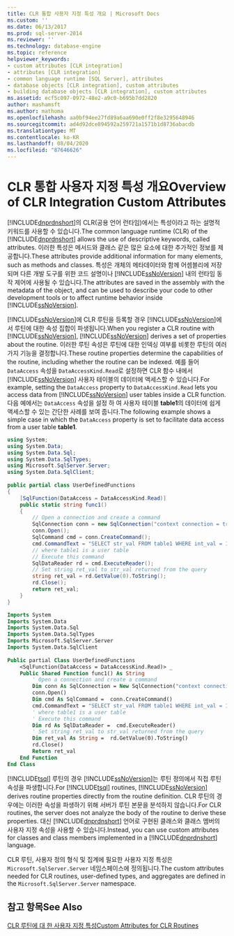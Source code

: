 ```yaml
---
title: CLR 통합 사용자 지정 특성 개요 | Microsoft Docs
ms.custom: ''
ms.date: 06/13/2017
ms.prod: sql-server-2014
ms.reviewer: ''
ms.technology: database-engine
ms.topic: reference
helpviewer_keywords:
- custom attributes [CLR integration]
- attributes [CLR integration]
- common language runtime [SQL Server], attributes
- database objects [CLR integration], custom attributes
- building database objects [CLR integration], custom attributes
ms.assetid: ecf5c097-0972-48e2-a9c0-b695b7dd2820
author: mashamsft
ms.author: mathoma
ms.openlocfilehash: aa0bf94ee27fd89a6aa690e0ff2f8e3295648946
ms.sourcegitcommit: ad4d92dce894592a259721a1571b1d8736abacdb
ms.translationtype: MT
ms.contentlocale: ko-KR
ms.lasthandoff: 08/04/2020
ms.locfileid: "87646626"
---
```

# <a name="overview-of-clr-integration-custom-attributes"></a><span data-ttu-id="6a49b-102">CLR 통합 사용자 지정 특성 개요</span><span class="sxs-lookup"><span data-stu-id="6a49b-102">Overview of CLR Integration Custom Attributes</span></span>
  <span data-ttu-id="6a49b-103">[!INCLUDE[dnprdnshort](../../includes/dnprdnshort-md.md)]의 CLR(공용 언어 런타임)에서는 특성이라고 하는 설명적 키워드를 사용할 수 있습니다.</span><span class="sxs-lookup"><span data-stu-id="6a49b-103">The common language runtime (CLR) of the [!INCLUDE[dnprdnshort](../../includes/dnprdnshort-md.md)] allows the use of descriptive keywords, called attributes.</span></span> <span data-ttu-id="6a49b-104">이러한 특성은 메서드와 클래스 같은 많은 요소에 대한 추가적인 정보를 제공합니다.</span><span class="sxs-lookup"><span data-stu-id="6a49b-104">These attributes provide additional information for many elements, such as methods and classes.</span></span> <span data-ttu-id="6a49b-105">특성은 개체의 메타데이터와 함께 어셈블리에 저장되며 다른 개발 도구를 위한 코드 설명이나 [!INCLUDE[ssNoVersion](../../includes/ssnoversion-md.md)] 내의 런타임 동작 제어에 사용될 수 있습니다.</span><span class="sxs-lookup"><span data-stu-id="6a49b-105">The attributes are saved in the assembly with the metadata of the object, and can be used to describe your code to other development tools or to affect runtime behavior inside [!INCLUDE[ssNoVersion](../../includes/ssnoversion-md.md)].</span></span>  
  
 <span data-ttu-id="6a49b-106">[!INCLUDE[ssNoVersion](../../includes/ssnoversion-md.md)]에 CLR 루틴을 등록할 경우 [!INCLUDE[ssNoVersion](../../includes/ssnoversion-md.md)]에서 루틴에 대한 속성 집합이 파생됩니다.</span><span class="sxs-lookup"><span data-stu-id="6a49b-106">When you register a CLR routine with [!INCLUDE[ssNoVersion](../../includes/ssnoversion-md.md)], [!INCLUDE[ssNoVersion](../../includes/ssnoversion-md.md)] derives a set of properties about the routine.</span></span> <span data-ttu-id="6a49b-107">이러한 루틴 속성은 루틴에 대한 인덱싱 여부를 비롯한 루틴의 여러 가지 기능을 결정합니다.</span><span class="sxs-lookup"><span data-stu-id="6a49b-107">These routine properties determine the capabilities of the routine, including whether the routine can be indexed.</span></span> <span data-ttu-id="6a49b-108">예를 들어 `DataAccess` 속성을 `DataAccessKind.Read`로 설정하면 CLR 함수 내에서 [!INCLUDE[ssNoVersion](../../includes/ssnoversion-md.md)] 사용자 테이블의 데이터에 액세스할 수 있습니다.</span><span class="sxs-lookup"><span data-stu-id="6a49b-108">For example, setting the `DataAccess` property to `DataAccessKind.Read` lets you access data from [!INCLUDE[ssNoVersion](../../includes/ssnoversion-md.md)] user tables inside a CLR function.</span></span> <span data-ttu-id="6a49b-109">다음 예에서는 `DataAccess` 속성을 설정 하 여 사용자 테이블 **table1**의 데이터에 쉽게 액세스할 수 있는 간단한 사례를 보여 줍니다.</span><span class="sxs-lookup"><span data-stu-id="6a49b-109">The following example shows a simple case in which the `DataAccess` property is set to facilitate data access from a user table **table1**.</span></span>  
  
```csharp  
using System;  
using System.Data;  
using System.Data.Sql;  
using System.Data.SqlTypes;  
using Microsoft.SqlServer.Server;  
using System.Data.SqlClient;  
  
public partial class UserDefinedFunctions  
{  
    [SqlFunction(DataAccess = DataAccessKind.Read)]  
    public static string func1()  
    {  
        // Open a connection and create a command  
        SqlConnection conn = new SqlConnection("context connection = true");  
        conn.Open();  
        SqlCommand cmd = conn.CreateCommand();  
        cmd.CommandText = "SELECT str_val FROM table1 WHERE int_val = 10";  
        // where table1 is a user table  
        // Execute this command   
        SqlDataReader rd = cmd.ExecuteReader();  
        // Set string ret_val to str_val returned from the query  
        string ret_val = rd.GetValue(0).ToString();  
        rd.Close();  
        return ret_val;  
    }  
}  
```  
  
```vb  
Imports System  
Imports System.Data  
Imports System.Data.Sql  
Imports System.Data.SqlTypes  
Imports Microsoft.SqlServer.Server  
Imports System.Data.SqlClient  
  
Public partial Class UserDefinedFunctions  
    <SqlFunction(DataAccess = DataAccessKind.Read)> _   
    Public Shared Function func1() As String  
        ' Open a connection and create a command  
        Dim conn As SqlConnection = New SqlConnection("context connection = true")   
        conn.Open()  
        Dim cmd As SqlCommand =  conn.CreateCommand()   
        cmd.CommandText = "SELECT str_val FROM table1 WHERE int_val = 10"  
        ' where table1 is a user table  
        ' Execute this command   
        Dim rd As SqlDataReader =  cmd.ExecuteReader()   
        ' Set string ret_val to str_val returned from the query  
        Dim ret_val As String =  rd.GetValue(0).ToString()   
        rd.Close()  
        Return ret_val  
    End Function  
End Class  
```  
  
 <span data-ttu-id="6a49b-110">[!INCLUDE[tsql](../../includes/tsql-md.md)] 루틴의 경우 [!INCLUDE[ssNoVersion](../../includes/ssnoversion-md.md)]는 루틴 정의에서 직접 루틴 속성을 파생합니다.</span><span class="sxs-lookup"><span data-stu-id="6a49b-110">For [!INCLUDE[tsql](../../includes/tsql-md.md)] routines, [!INCLUDE[ssNoVersion](../../includes/ssnoversion-md.md)] derives routine properties directly from the routine definition.</span></span> <span data-ttu-id="6a49b-111">CLR 루틴의 경우에는 이러한 속성을 파생하기 위해 서버가 루틴 본문을 분석하지 않습니다.</span><span class="sxs-lookup"><span data-stu-id="6a49b-111">For CLR routines, the server does not analyze the body of the routine to derive these properties.</span></span> <span data-ttu-id="6a49b-112">대신 [!INCLUDE[dnprdnshort](../../includes/dnprdnshort-md.md)] 언어로 구현된 클래스와 클래스 멤버의 사용자 지정 속성을 사용할 수 있습니다.</span><span class="sxs-lookup"><span data-stu-id="6a49b-112">Instead, you can use custom attributes for classes and class members implemented in a [!INCLUDE[dnprdnshort](../../includes/dnprdnshort-md.md)] language.</span></span>  
  
 <span data-ttu-id="6a49b-113">CLR 루틴, 사용자 정의 형식 및 집계에 필요한 사용자 지정 특성은 `Microsoft.SqlServer.Server` 네임스페이스에 정의됩니다.</span><span class="sxs-lookup"><span data-stu-id="6a49b-113">The custom attributes needed for CLR routines, user-defined types, and aggregates are defined in the `Microsoft.SqlServer.Server` namespace.</span></span>  
  
## <a name="see-also"></a><span data-ttu-id="6a49b-114">참고 항목</span><span class="sxs-lookup"><span data-stu-id="6a49b-114">See Also</span></span>  
 [<span data-ttu-id="6a49b-115">CLR 루틴에 대 한 사용자 지정 특성</span><span class="sxs-lookup"><span data-stu-id="6a49b-115">Custom Attributes for CLR Routines</span></span>](../../relational-databases/clr-integration/database-objects/clr-integration-custom-attributes-for-clr-routines.md)  
  
  
